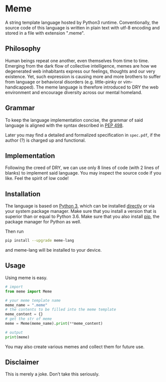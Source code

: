 # Meme

A string template language hosted by Python3 runtime. Conventionally, the source code of this language is written in plain text with utf-8 encoding and stored in a file with extension ".meme".

## Philosophy

Human beings repeat one another, even themselves from time to time. Emerging from the dark flow of collective intelligence, memes are how we degenerated web inhabitants express our feelings, thoughts and our very existence. Yet, such expression is causing more and more brothers to suffer from language or behavioral disorders (e.g. little-pinky or vim-handicapped). The meme language is therefore introduced to DRY the web environment and encourage diversity across our mental homeland.

## Grammar

To keep the language implementation concise, the grammar of said language is aligned with the syntax described in [PEP 498](https://www.python.org/dev/peps/pep-0498/). 

Later you may find a detailed and formalized specification in `spec.pdf`, if the author (?) is charged up and functional.

## Implementation

Following the creed of DRY, we can use only 8 lines of code (with 2 lines of blanks) to implement said language. You may inspect the source code if you like. Feel the spirit of low code!

## Installation

The language is based on [Python 3](https://www.python.org/), which can be installed [directly](https://www.python.org/downloads/) or via your system package manager. Make sure that you install a version that is superior than or equal to Python 3.6. Make sure that you also install [pip](https://pypi.org/project/pip/), the package manager for Python as well.

Then run

```bash
pip install --upgrade meme-lang
```

and meme-lang will be installed to your device.

## Usage

Using meme is easy.

```python
# import
from meme import Meme

# your meme template name
meme_name = ".meme"
# the contents to be filled into the meme template
meme_content = {}
# get the str of meme
meme = Meme(meme_name).print(**meme_content)

# output
print(meme)
```

You may also create various memes and collect them for future use.

## Disclaimer

This is merely a joke. Don’t take this seriously.
